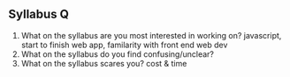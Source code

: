 Syllabus Q
-----------
1. What on the syllabus are you most interested in working on?
javascript, start to finish web app, familarity with front end web dev
2. What on the syllabus do you find confusing/unclear? 
3. What on the syllabus scares you? 
cost & time 
